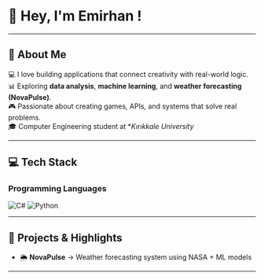 # 👋 Hey, I'm Emirhan !

---

## 🧠 About Me
💻 I love building applications that connect creativity with real-world logic.  
📊 Exploring **data analysis**, **machine learning**, and **weather forecasting (NovaPulse)**.  
🎮 Passionate about creating games, APIs, and systems that solve real problems.  
🎓 Computer Engineering student at **Kırıkkale University*

---

## 💻 Tech Stack

### Programming Languages  
![C#](https://img.shields.io/badge/-C%23-239120?style=flat-square&logo=c-sharp&logoColor=white)
![Python](https://img.shields.io/badge/-Python-3776AB?style=flat-square&logo=python&logoColor=white)

---

## 🚀 Projects & Highlights

- 🌦 **NovaPulse** → Weather forecasting system using NASA + ML models

---

